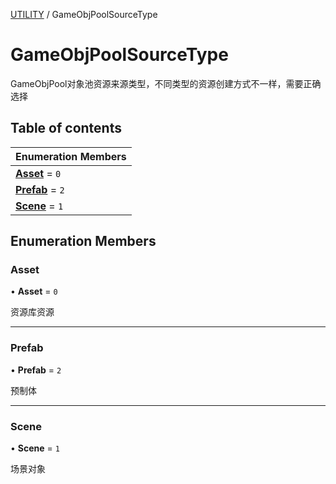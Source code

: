[UTILITY](../groups/UTILITY.UTILITY.md) / GameObjPoolSourceType

# GameObjPoolSourceType <Badge type="tip" text="Enumeration" /> <Score text="GameObjPoolSourceType" />

GameObjPool对象池资源来源类型，不同类型的资源创建方式不一样，需要正确选择

## Table of contents

| Enumeration Members |
| :-----|
| **[Asset](Extension.GameObjPoolSourceType.md#asset)** = ``0`` <br> |
| **[Prefab](Extension.GameObjPoolSourceType.md#prefab)** = ``2`` <br> |
| **[Scene](Extension.GameObjPoolSourceType.md#scene)** = ``1`` <br> |

## Enumeration Members

### Asset <Score text="Asset" /> 

• **Asset** = ``0``

资源库资源

___

### Prefab <Score text="Prefab" /> 

• **Prefab** = ``2``

预制体

___

### Scene <Score text="Scene" /> 

• **Scene** = ``1``

场景对象
